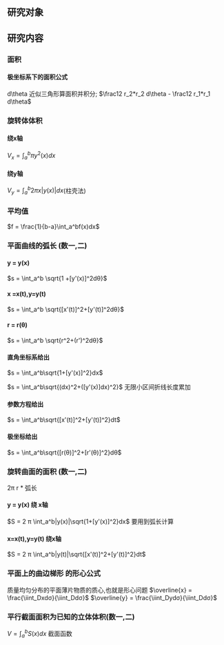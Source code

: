 ## 研究对象

## 研究内容
### 面积

#### 极坐标系下的面积公式
d\theta 近似三角形算面积并积分;
$\frac12 r_2*r_2 d\theta - \frac12 r_1*r_1 d\theta$ 

### 旋转体体积
#### 绕x轴
$V_x = \int_a^b\pi y^2(x) dx$ 
#### 绕y轴
$V_y = \int_a^b 2\pi x |y(x)|dx$(柱壳法) 

### 平均值
$f = \frac{1}{b-a}\int_a^bf(x)dx$ 


### 平面曲线的弧长 (数一,二)
#### y = y(x)
$s = \int_a^b \sqrt{1 +[y'(x)]^2dθ}$

#### x =x(t),y=y(t)
$s = \int_a^b \sqrt{[x'(t)]^2+[y'(t)]^2dθ}$

#### r = r(θ)
$s = \int_a^b \sqrt{r^2+(r')^2dθ}$


#### 直角坐标系给出 
$s = \int_a^b\sqrt{1+[y'(x)]^2}dx$ 

$s = \int_a^b\sqrt{(dx)^2+([y'(x)]dx)^2}$ 
无限小区间折线长度累加

#### 参数方程给出
$s = \int_a^b\sqrt{[x'(t)]^2+[y'(t)]^2}dt$ 

#### 极坐标给出
$s = \int_a^b\sqrt{[r(θ)]^2+[r'(θ)]^2}dθ$ 


### 旋转曲面的面积 (数一,二)
2π r * 弧长
#### y = y(x) 绕 x轴

$S = 2 π \int_a^b|y(x)|\sqrt{1+[y'(x)]^2}dx$ 
要用到弧长计算
#### x=x(t),y=y(t) 绕x轴
$S = 2 π \int_a^b|y(t)|\sqrt{[x'(t)]^2+[y'(t)]^2}dt$ 


### 平面上的曲边梯形 的形心公式
质量均匀分布的平面薄片物质的质心,也就是形心问题
$\overline{x} = \frac{\iint_Dxdσ}{\iint_Ddσ}$ 
$\overline{y} = \frac{\iint_Dydσ}{\iint_Ddσ}$ 

### 平行截面面积为已知的立体体积(数一,二)
$V = \int_a^b S(x) dx$ 
截面函数

